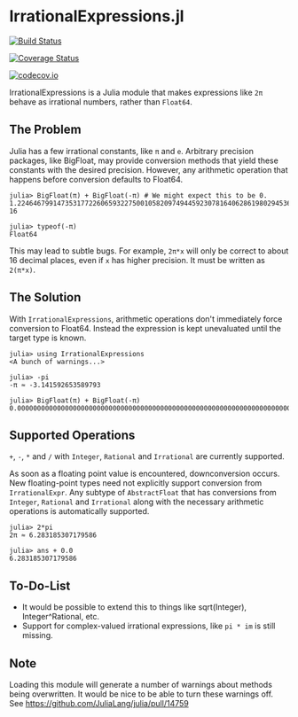 # IrrationalExpressions.jl

[![Build Status](https://travis-ci.org/perrutquist/IrrationalExpressions.jl.svg?branch=master)](https://travis-ci.org/perrutquist/IrrationalExpressions.jl)

[![Coverage Status](https://coveralls.io/repos/perrutquist/IrrationalExpressions.jl/badge.svg?branch=master&service=github)](https://coveralls.io/github/perrutquist/IrrationalExpressions.jl?branch=master)

[![codecov.io](http://codecov.io/github/perrutquist/IrrationalExpressions.jl/coverage.svg?branch=master)](http://codecov.io/github/perrutquist/IrrationalExpressions.jl?branch=master)

IrrationalExpressions is a Julia module that makes expressions like `2π` behave as irrational numbers, rather than `Float64`.

## The Problem

Julia has a few irrational constants, like `π` and `e`. Arbitrary precision packages, like BigFloat, may provide conversion methods that yield these constants with the desired precision. However, any arithmetic operation that happens before conversion defaults to Float64.
```
julia> BigFloat(π) + BigFloat(-π) # We might expect this to be 0.
1.224646799147353177226065932275001058209749445923078164062861980294536250318213e-16

julia> typeof(-π)
Float64
```
This may lead to subtle bugs. For example, `2π*x` will only be correct to about 16 decimal places, even if `x` has higher precision. It must be written as `2(π*x)`.

## The Solution

With `IrrationalExpressions`, arithmetic operations don't immediately force conversion to Float64. Instead the expression is kept unevaluated until the target type is known.

```
julia> using IrrationalExpressions
<A bunch of warnings...>

julia> -pi
-π ≈ -3.141592653589793

julia> BigFloat(π) + BigFloat(-π)
0.000000000000000000000000000000000000000000000000000000000000000000000000000000
```

## Supported Operations

`+`, `-`, `*` and `/` with `Integer`, `Rational` and `Irrational` are currently supported.

As soon as a floating point value is encountered, downconversion occurs. New floating-point types need not explicitly support conversion from `IrrationalExpr`. Any subtype of `AbstractFloat` that has conversions from `Integer`, `Rational` and `Irrational` along with the necessary arithmetic operations is automatically supported.

```
julia> 2*pi
2π ≈ 6.283185307179586

julia> ans + 0.0
6.283185307179586
```

## To-Do-List

* It would be possible to extend this to things like sqrt(Integer), Integer^Rational, etc.
* Support for complex-valued irrational expressions, like `pi * im` is still missing.

## Note

Loading this module will generate a number of warnings about methods being overwritten.
It would be nice to be able to turn these warnings off. See https://github.com/JuliaLang/julia/pull/14759
